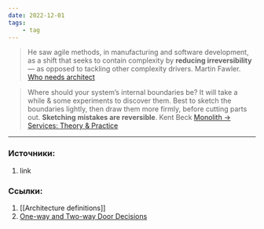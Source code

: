 ```yaml
---
date: 2022-12-01
tags:
    - tag
---
```


> He saw agile methods, in manufacturing and software development, as a shift that seeks to contain complexity by **reducing irreversibility** — as opposed to tackling other complexity drivers. Martin Fawler. [Who needs architect](https://martinfowler.com/ieeeSoftware/whoNeedsArchitect.pdf)

> Where should your system’s internal boundaries be? It will take a while & some experiments to discover them. Best to sketch the boundaries lightly, then draw them more firmly, before cutting parts out. **Sketching mistakes are reversible**. Kent Beck [Monolith -> Services: Theory & Practice](https://medium.com/@kentbeck_7670/monolith-services-theory-practice-617e4546a879)

---

### Источники:
1. link

### Ссылки:
1. [[Architecture definitions]]
1. [One-way and Two-way Door Decisions](https://shit.management/one-way-and-two-way-door-decisions/)